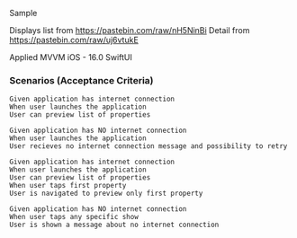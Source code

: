 Sample

Displays list from https://pastebin.com/raw/nH5NinBi
Detail from https://pastebin.com/raw/uj6vtukE

Applied MVVM 
iOS - 16.0
SwiftUI

### Scenarios (Acceptance Criteria)

```  
Given application has internet connection
When user launches the application
User can preview list of properties
```

``` 
Given application has NO internet connection
When user launches the application
User recieves no internet connection message and possibility to retry
```

``` 
Given application has internet connection
When user launches the application
User can preview list of properties 
When user taps first property
User is navigated to preview only first property
```

``` 
Given application has NO internet connection
When user taps any specific show
User is shown a message about no internet connection
```
